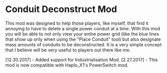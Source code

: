 # Conduit Deconstruct Mod
This mod was designed to help those players, like myself, that find it annoying to have to delete a single power conduit at a time.   With this mod you will be able to not only view your entire power grid (like the blue lines that show up only when using the "Place Conduit" tool) but also designate mass amounts of conduits to be deconstructed.   It is a very simple concept that I believe will be very useful to players out there like me. 

[12.30.2017] - Added support for Industrialisation Mod.
[2.27.2017] - This mod is now compatible with Haplo_X1's PowerSwitch mod.
